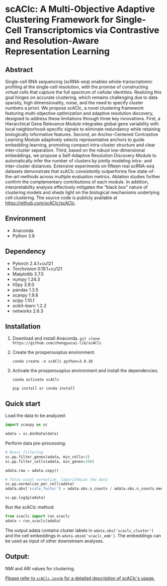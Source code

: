 # scAClc: A Multi-Objective Adaptive Clustering Framework for Single-Cell Transcriptomics via Contrastive and Resolution-Aware Representation Learning

## Abstract

Single-cell RNA sequencing (scRNA-seq) enables whole-transcriptomic profiling at the single-cell resolution, with the promise of constructing virtual cells that capture the full spectrum of cellular identities. Realizing this goal hinges on accurate clustering, which remains challenging due to data sparsity, high dimensionality, noise, and the need to specify cluster numbers a priori. We propose scAClc, a novel clustering framework featuring multi-objective optimization and adaptive resolution discovery, designed to address these limitations through three key innovations. First, a Hierarchical Gene Relevance Module integrates global gene variability with local neighborhood-specific signals to eliminate redundancy while retaining biologically informative features. Second, an Anchor-Centered Contrastive Learning Module adaptively selects representative anchors to guide embedding learning, promoting compact intra-cluster structure and clear inter-cluster separation. Third, based on the robust low-dimensional embeddings, we propose a Self-Adaptive Resolution Discovery Module to automatically infer the number of clusters by jointly modeling intra- and inter-cluster distances. Extensive experiments on fifteen real scRNA-seq datasets demonstrate that scAClc consistently outperforms five state-of-the-art methods across multiple evaluation metrics. Ablation studies further confirm the complementary contributions of each module. In addition, interpretability analysis effectively mitigates the “black box” nature of clustering models and sheds light on the biological mechanisms underlying cell clustering. The source code
is publicly available at https://github.com/scAClc/scAClc.

## Environment

* Anaconda
* Python 3.8
## Dependency

* Pytorch 2.4.1+cu121
* Torchvision 0.19.1+cu121
* Matplotlib 3.7.5
* numpy  1.24.3
* h5py  3.9.0
* pandas 1.3.5
* scanpy 1.9.8
* scipy 1.10.1
* scikit-learn 1.2.2
* networkx 2.6.3

## Installation

1. Download and install Anaconda.
   ```git clone https://github.com/zhengyucai-lib/scAClc```

2. Create the prosperousplus environment.

   ```conda create -n scAClc python=3.8.10```

3. Activate the prosperousplus environment and install the dependencies.

   ```conda activate scAClc```

   ```pip install or conda install```


## Quick start

Load the data to be analyzed:

```python
import scanpy as sc

adata = sc.AnnData(data)
```

Perform data pre-processing:

```python
# Basic filtering
sc.pp.filter_genes(adata, min_cells=3)
sc.pp.filter_cells(adata, min_genes=200)

adata.raw = adata.copy()

# Total-count normalize, logarithmize the data  
sc.pp.normalize_per_cell(adata)
adata.obs['scale_factor'] = adata.obs.n_counts / adata.obs.n_counts.median()

sc.pp.log1p(adata)
```

Run the scAClc method:

```python
from scaclc import run_scaclc
adata = run_scaclc(adata)
```

The output adata contains cluster labels in `adata.obs['scaclc_cluster']` and the cell embeddings in `adata.obsm['scaclc_emb']`. The embeddings can be used as input of other downstream analyses.

## Output:
NMI and ARI values ​​for clustering.

<ins>Please refer to `scAClc.ipynb` for a detailed description of scAClc's usage.<ins>


